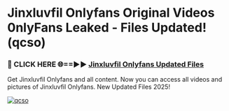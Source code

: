 # Jinxluvfil Onlyfans Original Videos 0nlyFans Leaked - Files Updated! (qcso)

<h3>🔴 CLICK HERE 🌐==►► <a href="https://tinyurl.com/ehrbuxhb" rel="nofollow">Jinxluvfil Onlyfans Updated Files</a></h3>

Get Jinxluvfil Onlyfans and all content. Now you can access all videos and pictures of Jinxluvfil Onlyfans. New Updated Files 2025!

[![qcso](https://i.imgur.com/lVYEuWS.gif)](https://tinyurl.com/ehrbuxhb)
